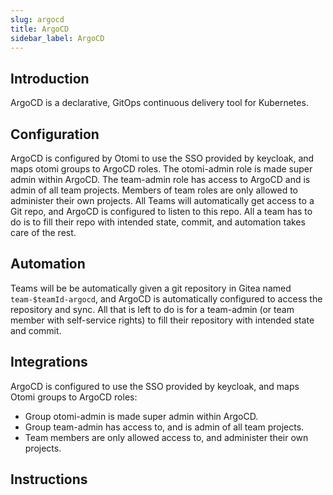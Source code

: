```yaml
---
slug: argocd
title: ArgoCD
sidebar_label: ArgoCD
---
```


## Introduction
ArgoCD is a declarative, GitOps continuous delivery tool for Kubernetes.
## Configuration

ArgoCD is configured by Otomi to use the SSO provided by keycloak, and maps otomi groups to ArgoCD roles. The otomi-admin role is made super admin within ArgoCD. The team-admin role has access to ArgoCD and is admin of all team projects. Members of team roles are only allowed to administer their own projects. All Teams will automatically get access to a Git repo, and ArgoCD is configured to listen to this repo. All a team has to do is to fill their repo with intended state, commit, and automation takes care of the rest.

## Automation

Teams will be be automatically given a git repository in Gitea named `team-$teamId-argocd`, and ArgoCD is automatically configured to access the repository and sync. All that is left to do is for a team-admin (or team member with self-service rights) to fill their repository with intended state and commit.

## Integrations

ArgoCD is configured to use the SSO provided by keycloak, and maps Otomi groups to ArgoCD roles:

- Group otomi-admin is made super admin within ArgoCD.
- Group team-admin has access to, and is admin of all team projects.
- Team members are only allowed access to, and administer their own projects.

## Instructions